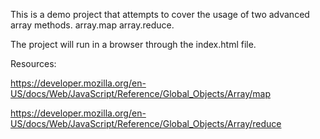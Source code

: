 This is a demo project that attempts to cover the usage of two advanced array methods.
array.map
array.reduce.

The project will run in a browser through the index.html file.

Resources:

https://developer.mozilla.org/en-US/docs/Web/JavaScript/Reference/Global_Objects/Array/map

https://developer.mozilla.org/en-US/docs/Web/JavaScript/Reference/Global_Objects/Array/reduce

